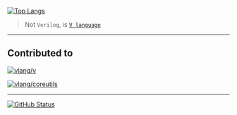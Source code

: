 
[![Top Langs](https://github-readme-stats.vercel.app/api/top-langs/?username=ShenTengTu&layout=compact)](https://github-readme-stats.vercel.app/)
> Not `Verilog`, is [`V language`](https://vlang.io/)

---
## Contributed to
[![vlang/v](https://github-readme-stats.vercel.app/api/pin/?username=vlang&repo=v)](https://github.com/ShenTengTu/v)

[![vlang/coreutils](https://github-readme-stats.vercel.app/api/pin/?username=vlang&repo=coreutils)](https://github.com/ShenTengTu/coreutils)

---

[![GitHub Status](https://github-readme-stats.vercel.app/api?username=ShenTengTu)](https://github-readme-stats.vercel.app/)
